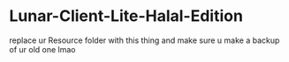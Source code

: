# Lunar-Client-Lite-Halal-Edition
replace ur Resource folder with this thing and make sure u make a backup of ur old one lmao
